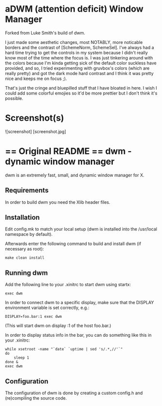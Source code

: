 
aDWM (attention deficit) Window Manager
=======================================
Forked from Luke Smith's build of dwm.

I just made some aesthetic changes, most NOTABLY, more noticable borders and the contrast of [SchemeNorm, SchemeSel]. I've always had a hard time trying to get the controls in my system because I didn't really know most of the time where the focus is. I was just tinkering around with the colors because I'm kinda getting sick of the default color suckless have provided, and so, I tried experimenting with gruvbox's colors (which are really pretty) and got the dark mode hard contrast and I think it was pretty nice and keeps me on focus ;).

That's just the cringe and bluepilled stuff that I have bloated in here. I wish I could add some colorful emojies so it'd be more prettier but I don't think it's possible.

Screenshot(s)
===========
![screenshot] [screenshot.jpg]

== Original README ==
dwm - dynamic window manager
============================
dwm is an extremely fast, small, and dynamic window manager for X.


Requirements
------------
In order to build dwm you need the Xlib header files.


Installation
------------
Edit config.mk to match your local setup (dwm is installed into
the /usr/local namespace by default).

Afterwards enter the following command to build and install dwm (if
necessary as root):

    make clean install


Running dwm
-----------
Add the following line to your .xinitrc to start dwm using startx:

    exec dwm

In order to connect dwm to a specific display, make sure that
the DISPLAY environment variable is set correctly, e.g.:

    DISPLAY=foo.bar:1 exec dwm

(This will start dwm on display :1 of the host foo.bar.)

In order to display status info in the bar, you can do something
like this in your .xinitrc:

    while xsetroot -name "`date` `uptime | sed 's/.*,//'`"
    do
    	sleep 1
    done &
    exec dwm


Configuration
-------------
The configuration of dwm is done by creating a custom config.h
and (re)compiling the source code.
